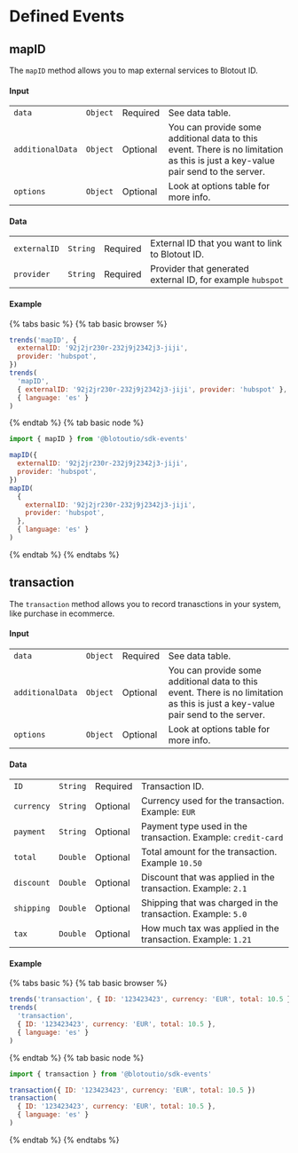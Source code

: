 # Defined Events

## mapID

The `mapID` method allows you to map external services to Blotout ID.

#### Input

|                  |          |          |                                                                                                                                 |
| ---------------- | -------- | -------- | ------------------------------------------------------------------------------------------------------------------------------- |
| `data`      | `Object` | Required | See data table.                                                                                                                 |
| `additionalData` | `Object` | Optional | You can provide some additional data to this event. There is no limitation as this is just a key-value pair send to the server. |
| `options`        | `Object` | Optional | Look at options table for more info.                                                                                            |

#### Data

|              |          |          |                                                            |
| ------------ | -------- | -------- | ---------------------------------------------------------- |
| `externalID` | `String` | Required | External ID that you want to link to Blotout ID.           |
| `provider`   | `String` | Required | Provider that generated external ID, for example `hubspot` |

#### Example

{% tabs basic %}
{% tab basic browser %}

```js
trends('mapID', {
  externalID: '92j2jr230r-232j9j2342j3-jiji',
  provider: 'hubspot',
})
trends(
  'mapID',
  { externalID: '92j2jr230r-232j9j2342j3-jiji', provider: 'hubspot' },
  { language: 'es' }
)
```

{% endtab %}
{% tab basic node %}

```js
import { mapID } from '@blotoutio/sdk-events'

mapID({
  externalID: '92j2jr230r-232j9j2342j3-jiji',
  provider: 'hubspot',
})
mapID(
  {
    externalID: '92j2jr230r-232j9j2342j3-jiji',
    provider: 'hubspot',
  },
  { language: 'es' }
)
```

{% endtab %}
{% endtabs %}

## transaction

The `transaction` method allows you to record tranasctions in your system, like purchase in ecommerce.

#### Input

|                  |          |          |                                                                                                                                 |
| ---------------- | -------- | -------- | ------------------------------------------------------------------------------------------------------------------------------- |
| `data`      | `Object` | Required | See data table.                                                                                                                 |
| `additionalData` | `Object` | Optional | You can provide some additional data to this event. There is no limitation as this is just a key-value pair send to the server. |
| `options`        | `Object` | Optional | Look at options table for more info.                                                                                            |

#### Data

|              |          |          |                                                            |
| ------------ | -------- | -------- | ---------------------------------------------------------- |
| `ID` | `String` | Required | Transaction ID.           |
| `currency`   | `String` | Optional | Currency used for the transaction. Example: `EUR` |
| `payment`   | `String` | Optional | Payment type used in the transaction. Example: `credit-card` |
| `total`   | `Double` | Optional | Total amount for the transaction. Example `10.50` |
| `discount`   | `Double` | Optional | Discount that was applied in the transaction. Example: `2.1` |
| `shipping`   | `Double` | Optional | Shipping that was charged in the transaction. Example: `5.0` |
| `tax`   | `Double` | Optional | How much tax was applied in the transaction. Example: `1.21` |

#### Example

{% tabs basic %}
{% tab basic browser %}

```js
trends('transaction', { ID: '123423423', currency: 'EUR', total: 10.5 })
trends(
  'transaction',
  { ID: '123423423', currency: 'EUR', total: 10.5 },
  { language: 'es' }
)
```

{% endtab %}
{% tab basic node %}

```js
import { transaction } from '@blotoutio/sdk-events'

transaction({ ID: '123423423', currency: 'EUR', total: 10.5 })
transaction(
  { ID: '123423423', currency: 'EUR', total: 10.5 },
  { language: 'es' }
)
```

{% endtab %}
{% endtabs %}
